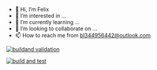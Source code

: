 - 👋 Hi, I’m Felix
- 👀 I’m interested in ...
- 🌱 I’m currently learning ...
- 💞️ I’m looking to collaborate on ...
- 📫 How to reach me from bl344956442@outlook.com

<!---
bl344956442/bl344956442 is a ✨ special ✨ repository because its `README.md` (this file) appears on your GitHub profile.
You can click the Preview link to take a look at your changes.
--->


[![buildand validation](https://github.com/bl344956442/bl344956442/actions/workflows/build-validation.yml/badge.svg)](https://github.com/bl344956442/bl344956442/actions/workflows/build-validation.yml)


[![build and test](https://github.com/bl344956442/bl344956442/actions/workflows/build-and-test.yml/badge.svg)](https://github.com/bl344956442/bl344956442/actions/workflows/build-and-test.yml)
